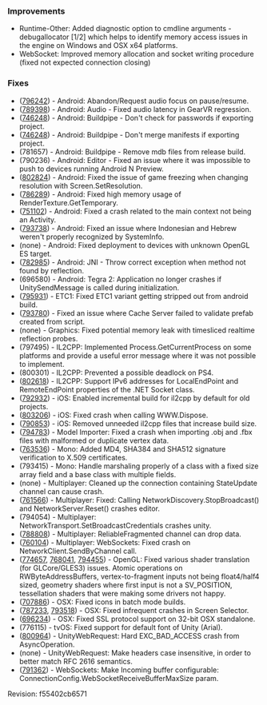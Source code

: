 ### Improvements

*   Runtime-Other: Added diagnostic option to cmdline arguments -debugallocator \[1/2\] which helps to identify memory access issues in the engine on Windows and OSX x64 platforms.
*   WebSocket: Improved memory allocation and socket writing procedure (fixed not expected connection closing)

### Fixes

*   ([796242](http://issuetracker.unity3d.com/issues/android-slash-audio-android-app-stops-playing-audio-at-all-if-another-app-takes-audio-focus)) - Android: Abandon/Request audio focus on pause/resume.
*   ([789398](http://issuetracker.unity3d.com/issues/delay-playing-audio-on-gearvr)) - Android: Audio - Fixed audio latency in GearVR regression.
*   ([746248](http://issuetracker.unity3d.com/issues/exporting-google-android-project-runs-unnecessary-steps-dexing-etc-dot)) - Android: Buildpipe - Don't check for passwords if exporting project.
*   ([746248](http://issuetracker.unity3d.com/issues/exporting-google-android-project-runs-unnecessary-steps-dexing-etc-dot)) - Android: Buildpipe - Don't merge manifests if exporting project.
*   (781657) - Android: Buildpipe - Remove mdb files from release build.
*   (790236) - Android: Editor - Fixed an issue where it was impossible to push to devices running Android N Preview.
*   ([802824](http://issuetracker.unity3d.com/issues/android-changing-resolution-screen-dot-setresolution-results-in-surfaceflinger-error)) - Android: Fixed the issue of game freezing when changing resolution with Screen.SetResolution.
*   ([786289](http://issuetracker.unity3d.com/issues/crash-on-some-mobile-when-using-argb32-temporary-render-textures-from-unity-5-dot-2-1)) - Android: Fixed high memory usage of RenderTexture.GetTemporary.
*   ([751102](http://issuetracker.unity3d.com/issues/android-crash-on-instantiating-unityplayer-without-activity)) - Android: Fixed a crash related to the main context not being an Activity.
*   ([793738](http://issuetracker.unity3d.com/issues/hebrew-is-not-recognized-on-android-by-application-dot-systemlanguage)) - Android: Fixed an issue where Indonesian and Hebrew weren't properly recognized by SystemInfo.
*   (none) - Android: Fixed deployment to devices with unknown OpenGL ES target.
*   ([782985](http://issuetracker.unity3d.com/issues/andorid-slash-plugins-java-dot-lang-dot-nosuchmethoderror-when-invoking-public-static-method-with-androidjavaobject)) - Android: JNI - Throw correct exception when method not found by reflection.
*   (696580) - Android: Tegra 2: Application no longer crashes if UnitySendMessage is called during initialization.
*   ([795931](http://issuetracker.unity3d.com/issues/2d-default-sprite-shader-source-does-not-work-with-etc-plus-alpha-split-on-android-device)) - ETC1: Fixed ETC1 variant getting stripped out from android build.
*   ([793780](http://issuetracker.unity3d.com/issues/cacheserver-cache-server-fails-to-validate-a-prefab-that-is-created-automatically-from-script)) - Fixed an issue where Cache Server failed to validate prefab created from script.
*   (none) - Graphics: Fixed potential memory leak with timesliced realtime reflection probes.
*   (797495) - IL2CPP: Implemented Process.GetCurrentProcess on some platforms and provide a useful error message where it was not possible to implement.
*   (800301) - IL2CPP: Prevented a possible deadlock on PS4.
*   ([802618](http://issuetracker.unity3d.com/issues/ipv6-ios-exception-when-try-to-access-socket-dot-localendpoint)) - IL2CPP: Support IPv6 addresses for LocalEndPoint and RemoteEndPoint properties of the .NET Socket class.
*   ([792932](http://issuetracker.unity3d.com/issues/appending-ios-project-with-il2cpp-backend-rebuilds-it-instead)) - iOS: Enabled incremental build for il2cpp by default for old projects.
*   ([803206](http://issuetracker.unity3d.com/issues/www-calling-www-dot-dispose-causes-a-crash-on-ios)) - iOS: Fixed crash when calling WWW.Dispose.
*   ([790853](http://issuetracker.unity3d.com/issues/il2cpp-not-all-files-get-removed-and-increase-game-file-size)) - iOS: Removed unneeded il2cpp files that increase build size.
*   ([794783](http://issuetracker.unity3d.com/issues/freezes-editor-importing-obj-file)) - Model Importer: Fixed a crash when importing .obj and .fbx files with malformed or duplicate vertex data.
*   ([763536](http://issuetracker.unity3d.com/issues/ios-mono-does-not-support-a-specific-security-certificate-when-trying-to-it-using-webclient-api-on-ios)) - Mono: Added MD4, SHA384 and SHA512 signature verification to X.509 certificates.
*   (793415) - Mono: Handle marshaling properly of a class with a fixed size array field and a base class with multiple fields.
*   (none) - Multiplayer: Cleaned up the connection containing StateUpdate channel can cause crash.
*   ([761566](http://issuetracker.unity3d.com/issues/unet-calling-networkdiscovery-dot-stopbroadcast-and-networkserver-dot-reset-crashes-editor)) - Multiplayer: Fixed: Calling NetworkDiscovery.StopBroadcast() and NetworkServer.Reset() crashes editor.
*   (794054) - Multiplayer: NetworkTransport.SetBroadcastCredentials crashes unity.
*   ([788808](http://issuetracker.unity3d.com/issues/relaiblefragmented-client-should-stop-sending-messages-manager-dot-send-returns-false-until-old-messages-are-acknowledged)) - Multiplayer: ReliableFragmented channel can drop data.
*   ([760104](http://issuetracker.unity3d.com/issues/unet-webgl-networkclient-dot-sendbychannel-called-on-client-crashes-the-server)) - Multiplayer: WebSockets: Fixed crash on NetworkClient.SendByChannel call.
*   ([774657](http://issuetracker.unity3d.com/issues/hlslcc-interlockedadd-on-rwbyteaddressbuffer-crashes-the-compiler), [768041](http://issuetracker.unity3d.com/issues/shadercompiler-opengl-internal-error-communicating-with-compiler-process-when-unused-features-are-not-skipped), [794455](http://issuetracker.unity3d.com/issues/glcore-shaders-visual-artifacts-using-custom-water-shader)) - OpenGL: Fixed various shader translation (for GLCore/GLES3) issues. Atomic operations on RWByteAddressBuffers, vertex-to-fragment inputs not being float4/half4 sized, geometry shaders where first input is not a SV\_POSITION, tessellation shaders that were making some drivers not happy.
*   ([707886](http://issuetracker.unity3d.com/issues/standalone-osx-player-built-from-the-command-line-doesnt-have-the-correct-app-icon)) - OSX: Fixed icons in batch mode builds.
*   ([787233](http://issuetracker.unity3d.com/issues/osx-opengl2-x64-player-crashes-on-objc-release), [793518](http://issuetracker.unity3d.com/issues/osx-x64-player-crashes-in-screen-selector-when-pressing-enter)) - OSX: Fixed infrequent crashes in Screen Selector.
*   ([696234](http://issuetracker.unity3d.com/issues/ssl-failure-with-www-32bit-os-x-player)) - OSX: Fixed SSL protocol support on 32-bit OSX standalone.
*   (776115) - tvOS: Fixed support for default font of Unity (Arial).
*   ([800964](http://issuetracker.unity3d.com/issues/hard-exc-bad-access-crash-from-asyncoperation)) - UnityWebRequest: Hard EXC\_BAD\_ACCESS crash from AsyncOperation.
*   (none) - UnityWebRequest: Make headers case insensitive, in order to better match RFC 2616 semantics.
*   ([791362](http://issuetracker.unity3d.com/issues/websocket-library-you-use-prints-a-star-star-star-sending-new-pending-truncated-star-star-error-when-queue-becomes-full-and-disconnects-clients)) - WebSockets: Make Incoming buffer configurable: ConnectionConfig.WebSocketReceiveBufferMaxSize param.

Revision: f55402cb6571